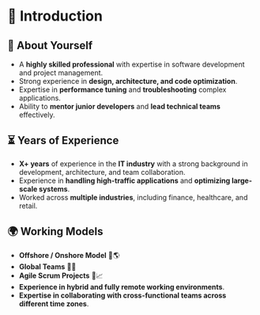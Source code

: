 
# 👋 Introduction  

## 🔹 About Yourself  
- A **highly skilled professional** with expertise in software development and project management.  
- Strong experience in **design, architecture, and code optimization**.  
- Expertise in **performance tuning** and **troubleshooting** complex applications.  
- Ability to **mentor junior developers** and **lead technical teams** effectively.  

## ⏳ Years of Experience  
- **X+ years** of experience in the **IT industry** with a strong background in development, architecture, and team collaboration.  
- Experience in **handling high-traffic applications** and **optimizing large-scale systems**.  
- Worked across **multiple industries**, including finance, healthcare, and retail.  

## 🌍 Working Models  
- **Offshore / Onshore Model** 🏢🌎  
- **Global Teams** 🤝🌐  
- **Agile Scrum Projects** 🚀📈  
- **Experience in hybrid and fully remote working environments**.  
- **Expertise in collaborating with cross-functional teams across different time zones**. 